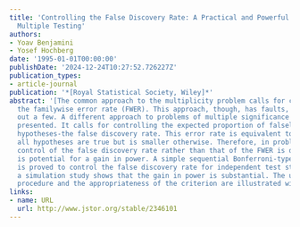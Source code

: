 ```yaml
---
title: 'Controlling the False Discovery Rate: A Practical and Powerful Approach to
  Multiple Testing'
authors:
- Yoav Benjamini
- Yosef Hochberg
date: '1995-01-01T00:00:00'
publishDate: '2024-12-24T10:27:52.726227Z'
publication_types:
- article-journal
publication: '*[Royal Statistical Society, Wiley]*'
abstract: '[The common approach to the multiplicity problem calls for controlling
  the familywise error rate (FWER). This approach, though, has faults, and we point
  out a few. A different approach to problems of multiple significance testing is
  presented. It calls for controlling the expected proportion of falsely rejected
  hypotheses-the false discovery rate. This error rate is equivalent to the FWER when
  all hypotheses are true but is smaller otherwise. Therefore, in problems where the
  control of the false discovery rate rather than that of the FWER is desired, there
  is potential for a gain in power. A simple sequential Bonferroni-type procedure
  is proved to control the false discovery rate for independent test statistics, and
  a simulation study shows that the gain in power is substantial. The use of the new
  procedure and the appropriateness of the criterion are illustrated with examples.]'
links:
- name: URL
  url: http://www.jstor.org/stable/2346101
---
```

